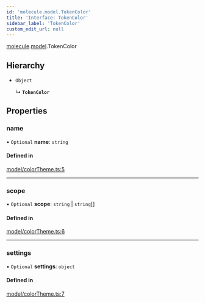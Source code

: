 ```yaml
---
id: 'molecule.model.TokenColor'
title: 'Interface: TokenColor'
sidebar_label: 'TokenColor'
custom_edit_url: null
---
```


[molecule](../namespaces/molecule).[model](../namespaces/molecule.model).TokenColor

## Hierarchy

-   `Object`

    ↳ **`TokenColor`**

## Properties

### name

• `Optional` **name**: `string`

#### Defined in

[model/colorTheme.ts:5](https://github.com/DTStack/molecule/blob/927b7d39/src/model/colorTheme.ts#L5)

---

### scope

• `Optional` **scope**: `string` \| `string`[]

#### Defined in

[model/colorTheme.ts:6](https://github.com/DTStack/molecule/blob/927b7d39/src/model/colorTheme.ts#L6)

---

### settings

• `Optional` **settings**: `object`

#### Defined in

[model/colorTheme.ts:7](https://github.com/DTStack/molecule/blob/927b7d39/src/model/colorTheme.ts#L7)
